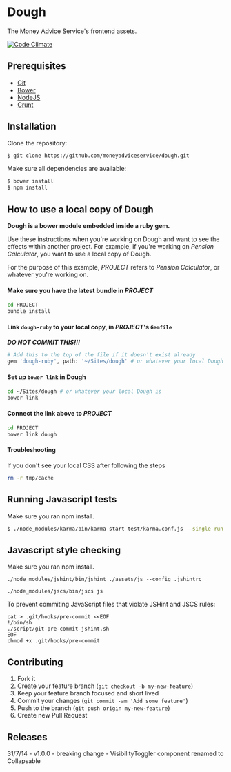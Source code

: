 # Dough

The Money Advice Service's frontend assets.

[![Code Climate](https://codeclimate.com/github/moneyadviceservice/dough/badges/gpa.svg)](https://codeclimate.com/github/moneyadviceservice/dough)

## Prerequisites

* [Git]
* [Bower]
* [NodeJS]
* [Grunt]

## Installation

Clone the repository:

```sh
$ git clone https://github.com/moneyadviceservice/dough.git
```

Make sure all dependencies are available:

```sh
$ bower install
$ npm install
```

## How to use a local copy of Dough

**Dough is a bower module embedded inside a ruby gem.**

Use these instructions when you're working on Dough and want to
see the effects within another project. For example, if you're working on _Pension Calculator_,
you want to use a local copy of Dough.

For the purpose of this example, _PROJECT_ refers to _Pension Calculator_, or whatever you're working on.

#### Make sure you have the latest bundle in _PROJECT_

```sh
cd PROJECT
bundle install
```

#### Link `dough-ruby` to your local copy, in _PROJECT_'s `Gemfile`

***DO NOT COMMIT THIS!!!***

```sh
# Add this to the top of the file if it doesn't exist already
gem 'dough-ruby', path: '~/Sites/dough' # or whatever your local Dough is
```

#### Set up `bower link` in Dough

```sh
cd ~/Sites/dough # or whatever your local Dough is
bower link
```

#### Connect the link above to _PROJECT_

```sh
cd PROJECT
bower link dough
```

#### Troubleshooting

If you don't see your local CSS after following the steps

```sh
rm -r tmp/cache
```

## Running Javascript tests

Make sure you ran npm install.

```sh
$ ./node_modules/karma/bin/karma start test/karma.conf.js --single-run
```

## Javascript style checking

Make sure you ran npm install.
```
./node_modules/jshint/bin/jshint ./assets/js --config .jshintrc
```

```
./node_modules/jscs/bin/jscs js
```

To prevent commiting JavaScript files that violate JSHint and JSCS rules:

```shell
cat > .git/hooks/pre-commit <<EOF
!/bin/sh
./script/git-pre-commit-jshint.sh
EOF
chmod +x .git/hooks/pre-commit
```

## Contributing

1. Fork it
2. Create your feature branch (`git checkout -b my-new-feature`)
3. Keep your feature branch focused and short lived
4. Commit your changes (`git commit -am 'Add some feature'`)
5. Push to the branch (`git push origin my-new-feature`)
6. Create new Pull Request


[bower]: http://bower.io
[git]: http://git-scm.com
[nodejs]: http://nodejs.org/
[grunt]: http://gruntjs.com/getting-started

## Releases
31/7/14 - v1.0.0 - breaking change - VisibilityToggler component renamed to Collapsable
